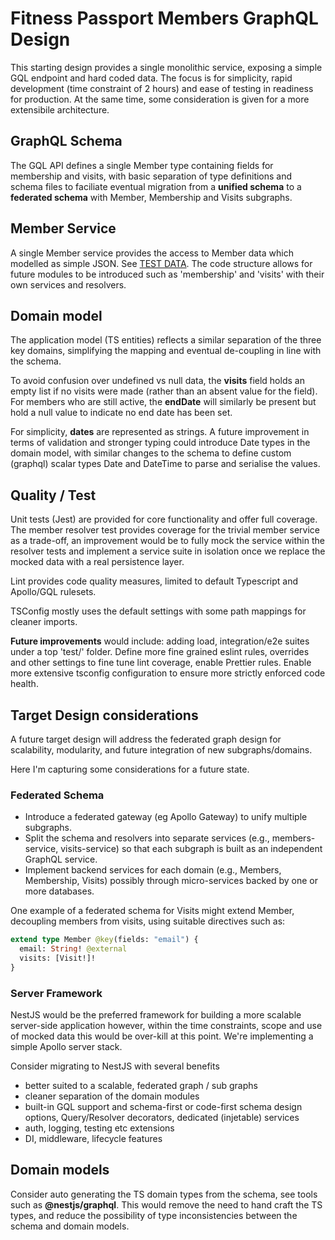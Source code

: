 # Fitness Passport Members GraphQL Design

This starting design provides a single monolithic service, exposing a simple GQL endpoint and hard coded data. The focus is for simplicity, rapid development (time constraint of 2 hours) and ease of testing in readiness for production. At the same time, some consideration is given for a more extensibile architecture.

## GraphQL Schema

The GQL API defines a single Member type containing fields for membership and visits, with basic separation of type definitions and schema files to faciliate eventual migration from a **unified schema** to a **federated schema** with Member, Membership and Visits subgraphs.

## Member Service

A single Member service provides the access to Member data which modelled as simple JSON. See [TEST DATA](./src/data/members.ts). The code structure allows for future modules to be introduced such as 'membership' and 'visits' with their own services and resolvers.

## Domain model

The application model (TS entities) reflects a similar separation of the three key domains, simplifying the mapping and eventual de-coupling in line with the schema.

To avoid confusion over undefined vs null data, the **visits** field holds an empty list if no visits were made (rather than an absent value for the field). For members who are still active, the **endDate** will similarly be present but hold a null value to indicate no end date has been set.

For simplicity, **dates** are represented as strings. A future improvement in terms of validation and stronger typing could introduce Date types in the domain model, with similar changes to the schema to define custom (graphql) scalar types Date and DateTime to parse and serialise the values.

## Quality / Test

Unit tests (Jest) are provided for core functionality and offer full coverage. The member resolver test provides coverage for the trivial member service as a trade-off, an improvement would be to fully mock the service within the resolver tests and implement a service suite in isolation once we replace the mocked data with a real persistence layer.

Lint provides code quality measures, limited to default Typescript and Apollo/GQL rulesets.

TSConfig mostly uses the default settings with some path mappings for cleaner imports.

**Future improvements** would include: adding load, integration/e2e suites under a top 'test/' folder. Define more fine grained eslint rules, overrides and other settings to fine tune lint coverage, enable Prettier rules. Enable more extensive tsconfig configuration to ensure more strictly enforced code health.

## Target Design considerations

A future target design will address the federated graph design for scalability, modularity, and future integration of new subgraphs/domains.

Here I'm capturing some considerations for a future state.

### Federated Schema

- Introduce a federated gateway (eg Apollo Gateway) to unify multiple subgraphs.
- Split the schema and resolvers into separate services (e.g., members-service, visits-service) so that each subgraph is built as an independent GraphQL service.
- Implement backend services for each domain (e.g., Members, Membership, Visits) possibly through micro-services backed by one or more databases.

One example of a federated schema for Visits might extend Member, decoupling members from visits, using suitable directives such as:

```graphql
extend type Member @key(fields: "email") {
  email: String! @external
  visits: [Visit!]!
}
```

### Server Framework

NestJS would be the preferred framework for building a more scalable server-side application however, within the time constraints, scope and use of mocked data this would be over-kill at this point. We're implementing a simple Apollo server stack.

Consider migrating to NestJS with several benefits

- better suited to a scalable, federated graph / sub graphs
- cleaner separation of the domain modules
- built-in GQL support and schema-first or code-first schema design options, Query/Resolver decorators, dedicated (injetable) services
- auth, logging, testing etc extensions
- DI, middleware, lifecycle features

## Domain models

Consider auto generating the TS domain types from the schema, see tools such as **@nestjs/graphql**. This would remove the need to hand craft the TS types, and reduce the possibility of type inconsistencies between the schema and domain models.

